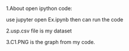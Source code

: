 1.About open ipython code:

  use jupyter open Ex.ipynb then can run the code
  
2.usp.csv file is my dataset

3.C1.PNG is the graph from my code.
